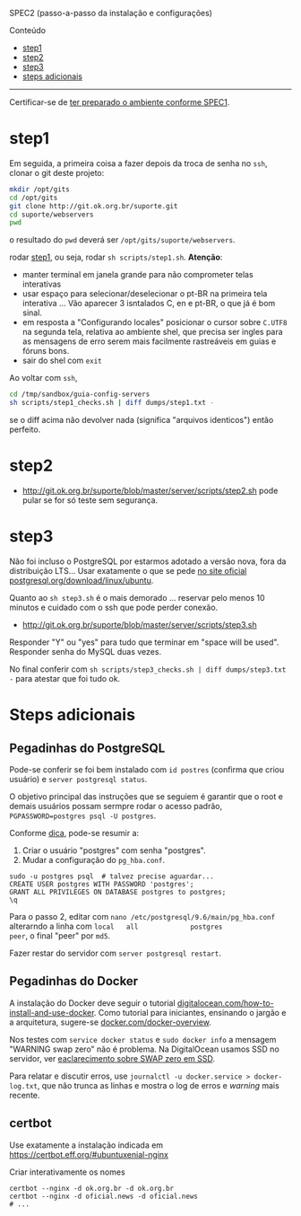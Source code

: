 SPEC2 (passo-a-passo da instalação e configurações)

Conteúdo
* [step1](#step1)
* [step2](#step2)
* [step3](#step3)
* [steps adicionais](#steps-adicionais)

----

Certificar-se de [ter preparado o ambiente conforme SPEC1](SPEC1_requisitosGerais.md).

# step1

Em seguida, a primeira coisa a fazer depois da troca de senha no `ssh`,  clonar o git deste projeto:
```sh
mkdir /opt/gits
cd /opt/gits
git clone http://git.ok.org.br/suporte.git
cd suporte/webservers
pwd
```
o resultado do `pwd`  deverá ser `/opt/gits/suporte/webservers`.

rodar [step1](http://git.ok.org.br/suporte/blob/master/webservers/scripts/step1.sh), ou seja, rodar  `sh scripts/step1.sh`. **Atenção**:
* manter terminal em janela grande para não comprometer telas interativas
* usar espaço para selecionar/deselecionar o pt-BR na primeira tela interativa ... Vão aparecer 3 isntalados C, en e pt-BR, o que já é bom sinal.
* em resposta a "Configurando locales" posicionar o cursor sobre `C.UTF8` na segunda tela, relativa ao ambiente shel, que precisa ser ingles para as mensagens de erro serem mais facilmente rastreáveis em guias e fóruns bons.
* sair do shel com `exit`

Ao voltar com `ssh`,
```sh
cd /tmp/sandbox/guia-config-servers
sh scripts/step1_checks.sh | diff dumps/step1.txt -
```
se o diff acima não devolver nada (significa "arquivos identicos") então perfeito.

# step2
* http://git.ok.org.br/suporte/blob/master/server/scripts/step2.sh
pode pular se for só teste sem segurança.

# step3
Não foi incluso o PostgreSQL por estarmos adotado a versão nova, fora da distribuição LTS... Usar exatamente o que se pede [no site oficial postgresql.org/download/linux/ubuntu](https://www.postgresql.org/download/linux/ubuntu/).

Quanto ao `sh step3.sh` é o mais demorado ... reservar pelo menos 10 minutos e cuidado com o ssh que pode perder conexão.

* http://git.ok.org.br/suporte/blob/master/server/scripts/step3.sh

Responder "Y" ou "yes" para tudo que terminar em "space will be used". Responder senha do MySQL duas vezes.

No final conferir com `sh scripts/step3_checks.sh | diff dumps/step3.txt -` para atestar que foi tudo ok.

# Steps adicionais

## Pegadinhas do PostgreSQL
Pode-se conferir se foi bem instalado com `id postres` (confirma que criou usuário) e `server postgresql status`.

O objetivo principal das instruções que se seguiem é garantir que o root e demais usuários possam sermpre rodar o acesso padrão, `PGPASSWORD=postgres psql -U postgres`.

Conforme [dica](https://stackoverflow.com/a/26735105/287948), pode-se resumir a:

1. Criar o usuário "postgres" com senha "postgres".
2. Mudar a configuração do `pg_hba.conf`.

```
sudo -u postgres psql  # talvez precise aguardar...
CREATE USER postgres WITH PASSWORD 'postgres';
GRANT ALL PRIVILEGES ON DATABASE postgres to postgres;
\q
```
Para o passo 2, editar com  `nano /etc/postgresql/9.6/main/pg_hba.conf` alterarndo a linha com `local   all             postgres                  peer`, o final "peer" por `md5`.

Fazer restar do servidor com `server postgresql restart`.

## Pegadinhas do Docker
A instalação do Docker deve seguir o tutorial [digitalocean.com/how-to-install-and-use-docker](https://www.digitalocean.com/community/tutorials/how-to-install-and-use-docker-on-ubuntu-16-04). Como tutorial para iniciantes, ensinando o jargão e a arquitetura,  sugere-se [docker.com/docker-overview](https://docs.docker.com/engine/docker-overview).

Nos testes com `service docker status` e `sudo docker info` a  mensagem "WARNING swap zero" não é problema. Na DigitalOcean usamos SSD no servidor, ver [eaclarecimento sobre SWAP zero em SSD](https://www.digitalocean.com/community/tutorials/how-to-add-swap-space-on-ubuntu-16-04).

Para relatar e discutir erros, use `journalctl -u docker.service > docker-log.txt`, que não trunca as linhas e mostra o log de erros e *warning* mais recente.

## certbot

Use exatamente a instalação indicada em https://certbot.eff.org/#ubuntuxenial-nginx

Criar interativamente os nomes

```
certbot --nginx -d ok.org.br -d ok.org.br
certbot --nginx -d oficial.news -d oficial.news
# ...
```

